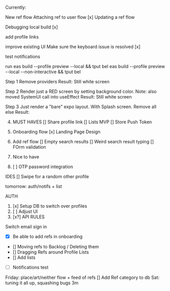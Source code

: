 Currently:

New ref flow
Attaching ref to user flow
[x]
Updating a ref flow

Debugging local build
[x]

add profile links

improve existing UI
Make sure the keyboard issue is resolved
[x]

test notifications

run
eas build --profile preview --local && tput bel
eas build --profile preview --local --non-interactive && tput bel

Step 1 Remove providers
Result: Still white screen

Step 2 Render just a RED screen by setting background color.
Note: also moved SystemUI call into useEffect
Result: Still white screen

Step 3
Just render a "bare" expo layout. With Splash screen. Remove all else
Result:

4. MUST HAVES
   [] Share profile link
   [] Lists MVP
   [] Store Push Token

1. Onboarding flow
   [x] Landing Page Design
1. Add ref flow
   [] Empty search results
   [] Weird search result typing
   [] FOrm validation
1. Nice to have
1. [ ] OTP password integration

IDES
[] Swipe for a random other profile

tomorrow: auth/notifs + list

AUTH

1. [x] Setup DB to switch over profiles
2. [ ] Adjust UI
3. [x?] API RULES

Switch email sign in

- [x] Be able to add refs in onboarding
- [] Moving refs to Backlog / Deleting them
- [] Dragging Refs around Profile
  Lists
- [] Add lists
- [ ] Notifications test

Friday: place/art/neither flow + feed of refs
[] Add Ref category to db
Sat: tuning it all up, squashing bugs
3m

